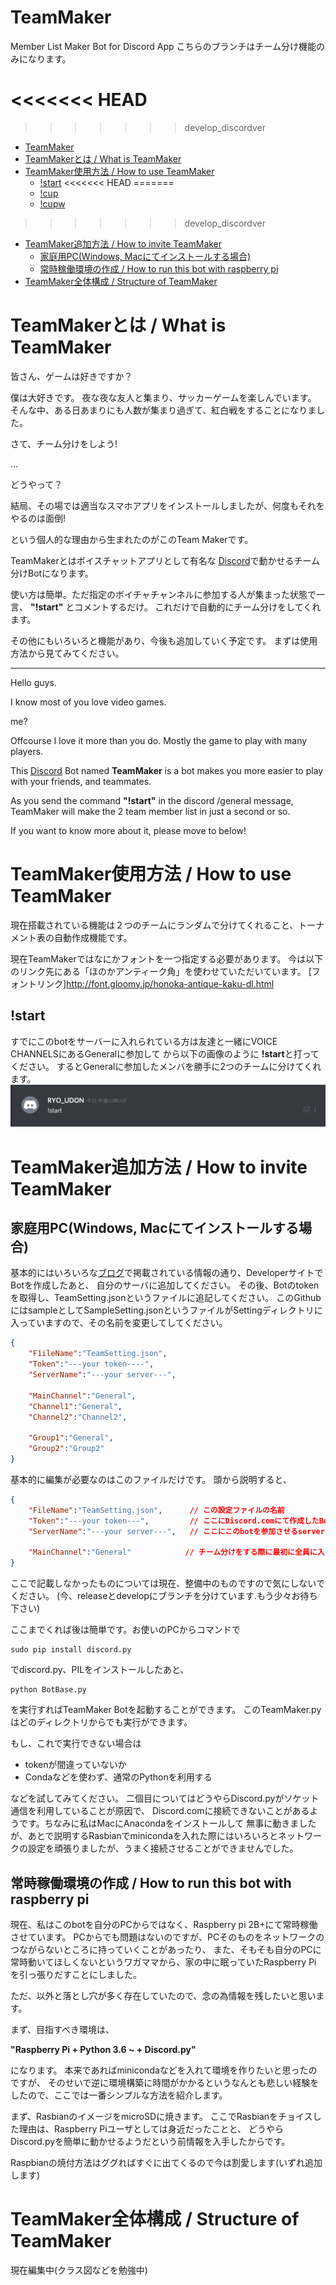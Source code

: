 # TeamMaker
Member List Maker Bot for Discord App
こちらのブランチはチーム分け機能のみになります。

<<<<<<< HEAD
=======

>>>>>>> develop_discordver
- [TeamMaker](#teammaker)
- [TeamMakerとは / What is TeamMaker](#teammaker%e3%81%a8%e3%81%af--what-is-teammaker)
- [TeamMaker使用方法 / How to use TeamMaker](#teammaker%e4%bd%bf%e7%94%a8%e6%96%b9%e6%b3%95--how-to-use-teammaker)
  - [!start](#start)
<<<<<<< HEAD
=======
  - [!cup](#cup)
  - [!cupw](#cupw)
>>>>>>> develop_discordver
- [TeamMaker追加方法 / How to invite TeamMaker](#teammaker%e8%bf%bd%e5%8a%a0%e6%96%b9%e6%b3%95--how-to-invite-teammaker)
  - [家庭用PC(Windows, Macにてインストールする場合)](#%e5%ae%b6%e5%ba%ad%e7%94%a8pcwindows-mac%e3%81%ab%e3%81%a6%e3%82%a4%e3%83%b3%e3%82%b9%e3%83%88%e3%83%bc%e3%83%ab%e3%81%99%e3%82%8b%e5%a0%b4%e5%90%88)
  - [常時稼働環境の作成 / How to run this bot with raspberry pi](#%e5%b8%b8%e6%99%82%e7%a8%bc%e5%83%8d%e7%92%b0%e5%a2%83%e3%81%ae%e4%bd%9c%e6%88%90--how-to-run-this-bot-with-raspberry-pi)
- [TeamMaker全体構成 / Structure of TeamMaker](#teammaker%e5%85%a8%e4%bd%93%e6%a7%8b%e6%88%90--structure-of-teammaker)

# TeamMakerとは / What is TeamMaker
皆さん、ゲームは好きですか？

僕は大好きです。
夜な夜な友人と集まり、サッカーゲームを楽しんでいます。
そんな中、ある日あまりにも人数が集まり過ぎて、紅白戦をすることになりました。

さて、チーム分けをしよう!

...

どうやって？

結局、その場では適当なスマホアプリをインストールしましたが、何度もそれをやるのは面倒!

という個人的な理由から生まれたのがこのTeam Makerです。

TeamMakerとはボイスチャットアプリとして有名な
[Discord](https://discordapp.com/)で動かせるチーム分けBotになります。

使い方は簡単。ただ指定のボイチャチャンネルに参加する人が集まった状態で一言、 **"!start"** とコメントするだけ。
これだけで自動的にチーム分けをしてくれます。

その他にもいろいろと機能があり、今後も追加していく予定です。
まずは使用方法から見てみてください。

-----------------------------------------------------------------------------

Hello guys.

I know most of you love video games.

me?

Offcourse I love it more than you do.
Mostly the game to play with many players.

This [Discord](https://discordapp.com/) Bot named
**TeamMaker** is a bot makes you more easier
to play with your friends, and teammates.

As you send the command **"!start"** in the discord
/general message, TeamMaker will make the 2 team member list
in just a second or so.

If you want to know more about it, please move to below!

# TeamMaker使用方法 / How to use TeamMaker
現在搭載されている機能は２つのチームにランダムで分けてくれること、トーナメント表の自動作成機能です。

現在TeamMakerではなにかフォントを一つ指定する必要があります。
今は以下のリンク先にある「ほのかアンティーク角」を使わせていただいています。
[フォントリンク]http://font.gloomy.jp/honoka-antique-kaku-dl.html
## !start
すでにこのbotをサーバーに入れられている方は友達と一緒にVOICE CHANNELSにあるGeneralに参加して
から以下の画像のように **!start**と打ってください。
するとGeneralに参加したメンバを勝手に2つのチームに分けてくれます。
![start](image/start.png)


# TeamMaker追加方法 / How to invite TeamMaker
## 家庭用PC(Windows, Macにてインストールする場合)
基本的にはいろいろな[ブログ](https://www.devdungeon.com/content/make-discord-bot-python)で掲載されている情報の通り、DeveloperサイトでBotを作成したあと、
自分のサーバに追加してください。
その後、Botのtokenを取得し、TeamSetting.jsonというファイルに追記してください。
このGithubにはsampleとしてSampleSetting.jsonというファイルがSettingディレクトリに
入っていますので、その名前を変更してしてください。

```json : SampleSetting.json
{
    "F1ileName":"TeamSetting.json",
    "Token":"---your token----",
    "ServerName":"---your server---",

    "MainChannel":"General",
    "Channel1":"General",
    "Channel2":"Channel2",

    "Group1":"General",
    "Group2":"Group2"
}
```

基本的に編集が必要なのはこのファイルだけです。
頭から説明すると、
```json
{
    "FileName":"TeamSetting.json",      // この設定ファイルの名前
    "Token":"---your token---",         // ここにDiscord.comにて作成したBotへのアクセスtokenを追加してください。
    "ServerName":"---your server---",   // ここにこのbotを参加させるserverの名前を入れてください。TeamMakerはこのサーバーのみを見に行きます

    "MainChannel":"General"            // チーム分けをする際に最初に全員に入っていてもらうvoice channnelです。
}
```
ここで記載しなかったものについては現在、整備中のものですので気にしないでください。
(今、releaseとdevelopにブランチを分けています.もう少々お待ち下さい)




ここまでくれば後は簡単です。お使いのPCからコマンドで

    sudo pip install discord.py

でdiscord.py、PILをインストールしたあと、

    python BotBase.py

を実行すればTeamMaker Botを起動することができます。
このTeamMaker.pyはどのディレクトリからでも実行ができます。

もし、これで実行できない場合は
* tokenが間違っていないか
* Condaなどを使わず、通常のPythonを利用する

などを試してみてください。
二個目についてはどうやらDiscord.pyがソケット通信を利用していることが原因で、
Discord.comに接続できないことがあるようです。ちなみに私はMacにAnacondaをインストールして
無事に動きましたが、あとで説明するRasbianでminicondaを入れた際にはいろいろとネットワークの設定を頑張りましたが、うまく接続させることができませんでした。

## 常時稼働環境の作成 / How to run this bot with raspberry pi
現在、私はこのbotを自分のPCからではなく、Raspberry pi 2B+にて常時稼働させています。
PCからでも問題はないのですが、PCそのものをネットワークのつながらないところに持っていくことがあったり、
また、そもそも自分のPCに常時動いてほしくないというワガママから、家の中に眠っていたRaspberry Pi を引っ張りだすことにしました。

ただ、以外と落とし穴が多く存在していたので、念の為情報を残したいと思います。

まず、目指すべき環境は、

**"Raspberry Pi + Python 3.6 ~ + Discord.py"**

になります。
本来であればminicondaなどを入れて環境を作りたいと思ったのですが、
そのせいで逆に環境構築に時間がかかるというなんとも悲しい経験をしたので、ここでは一番シンプルな方法を紹介します。

まず、RasbianのイメージをmicroSDに焼きます。
ここでRasbianをチョイスした理由は、Raspberry Piユーザとしては身近だったことと、
どうやらDiscord.pyを簡単に動かせるようだという前情報を入手したからです。

Raspbianの焼付方法はググればすぐに出てくるので今は割愛します(いずれ追加します)



# TeamMaker全体構成 / Structure of TeamMaker

現在編集中(クラス図などを勉強中)


